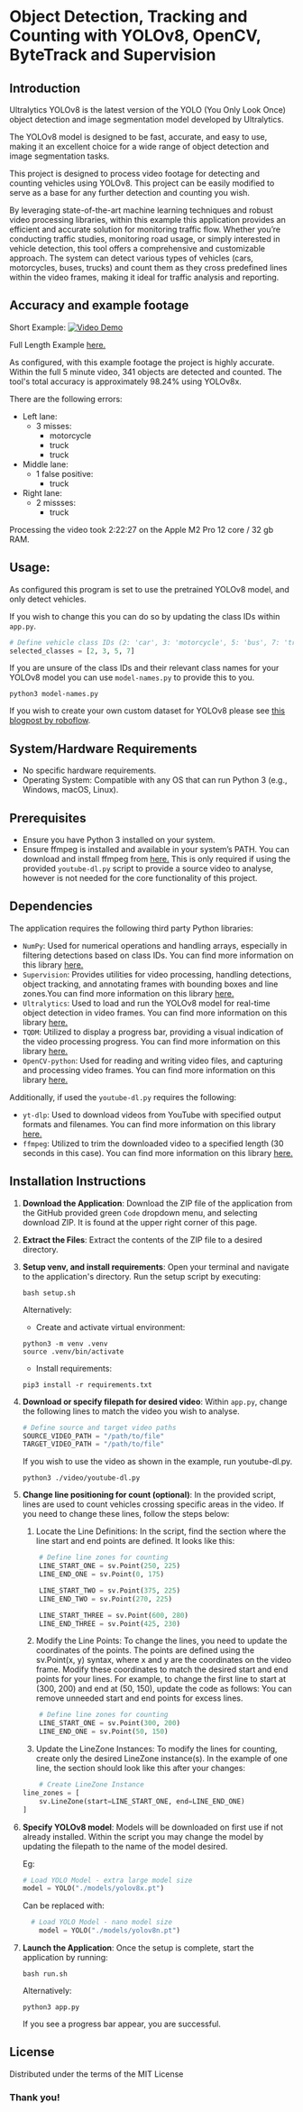 # Object Detection, Tracking and Counting with YOLOv8, OpenCV, ByteTrack and Supervision

## Introduction

Ultralytics YOLOv8 is the latest version of the YOLO (You Only Look Once) object detection and image segmentation model developed by Ultralytics. 

The YOLOv8 model is designed to be fast, accurate, and easy to use, making it an excellent choice for a wide range of object detection and image segmentation tasks. 

This project is designed to process video footage for detecting and counting vehicles using YOLOv8. This project can be easily modified to serve as a base for any further detection and counting you wish. 

By leveraging state-of-the-art machine learning techniques and robust video processing libraries, within this example this application provides an efficient and accurate solution for monitoring traffic flow. Whether you’re conducting traffic studies, monitoring road usage, or simply interested in vehicle detection, this tool offers a comprehensive and customizable approach. The system can detect various types of vehicles (cars, motorcycles, buses, trucks) and count them as they cross predefined lines within the video frames, making it ideal for traffic analysis and reporting.

## Accuracy and example footage
Short Example: 
[![Video Demo](./github/youtube.png)](https://www.youtube.com/watch?v=UT4w8ZaC9ZI "short video demo")

Full Length Example [here.](https://www.youtube.com/watch?v=XKMLWrsiHVg "Full length example")

As configured, with this example footage the project is highly accurate. Within the full 5 minute video, 341 objects are detected and counted. The tool's total accuracy is approximately 98.24% using YOLOv8x. 

There are the following errors:
- Left lane:
    - 3 misses: 
        - motorcycle
        - truck
        - truck 
- Middle lane:
    - 1 false positive:
        - truck 
- Right lane:
    - 2 missses: 
        - truck 

Processing the video took 2:22:27 on the Apple M2 Pro 12 core / 32 gb RAM. 

## Usage:
As configured this program is set to use the pretrained YOLOv8 model, and only detect vehicles. 

If you wish to change this you can do so by updating the class IDs within `app.py`.
```py
# Define vehicle class IDs (2: 'car', 3: 'motorcycle', 5: 'bus', 7: 'truck')
selected_classes = [2, 3, 5, 7]
```

If you are unsure of the class IDs and their relevant class names for your YOLOv8 model you can use `model-names.py` to provide this to you.
```
python3 model-names.py
```

If you wish to create your own custom dataset for YOLOv8 please see [this blogpost by roboflow](https://blog.roboflow.com/how-to-train-yolov8-on-a-custom-dataset/).

## System/Hardware Requirements
- No specific hardware requirements.
- Operating System: Compatible with any OS that can run Python 3 (e.g., Windows, macOS, Linux).

## Prerequisites
- Ensure you have Python 3 installed on your system.
- Ensure ffmpeg is installed and available in your system’s PATH. You can download and install ffmpeg from [here.](https://www.ffmpeg.org/) This is only required if using the provided `youtube-dl.py` script to provide a source video to analyse, however is not needed for the core functionality of this project.


## Dependencies
The application requires the following third party Python libraries:
- `NumPy`: Used for numerical operations and handling arrays, especially in filtering detections based on class IDs. You can find more information on this library [here.](https://github.com/numpy/numpy)
- `Supervision`: Provides utilities for video processing, handling detections, object tracking, and annotating frames with bounding boxes and line zones.You can find more information on this library [here.](https://github.com/roboflow/supervision)
- `Ultralytics`: Used to load and run the YOLOv8 model for real-time object detection in video frames. You can find more information on this library [here.](https://github.com/ultralytics/ultralytics/)
- `TQDM`: Utilized to display a progress bar, providing a visual indication of the video processing progress. You can find more information on this library [here.](https://github.com/tqdm/tqdm)
- `OpenCV-python`: Used for reading and writing video files, and capturing and processing video frames. You can find more information on this library [here.](https://github.com/opencv/opencv-python)

Additionally, if used the `youtube-dl.py` requires the following:
- `yt-dlp`: Used to download videos from YouTube with specified output formats and filenames. You can find more information on this library [here.](https://github.com/yt-dlp/yt-dlp)
- `ffmpeg`: Utilized to trim the downloaded video to a specified length (30 seconds in this case). You can find more information on this library [here.](https://github.com/FFmpeg/FFmpeg)

## Installation Instructions
1. **Download the Application**: 
   Download the ZIP file of the application from the GitHub provided green ```Code``` dropdown menu, and selecting download ZIP. It is found at the upper right corner of this page.

2. **Extract the Files**: 
   Extract the contents of the ZIP file to a desired directory.

3. **Setup venv, and install requirements**:
   Open your terminal and navigate to the application's directory. Run the setup script by executing:
   ```
   bash setup.sh
   ```

   Alternatively: 
   - Create and activate virtual environment:
    ```
    python3 -m venv .venv
    source .venv/bin/activate
    ```
    - Install requirements: 
    ```
    pip3 install -r requirements.txt 
    ```
4. **Download or specify filepath for desired video**:
    Within `app.py`, change the following lines to match the video you wish to analyse. 
    ```py    
    # Define source and target video paths
    SOURCE_VIDEO_PATH = "/path/to/file"
    TARGET_VIDEO_PATH = "/path/to/file"
    ```
    If you wish to use the video as shown in the example, run youtube-dl.py.
    ```
    python3 ./video/youtube-dl.py
    ```
5. **Change line positioning for count (optional)**:
In the provided script, lines are used to count vehicles crossing specific areas in the video. If you need to change these lines, follow the steps below:

	1.	Locate the Line Definitions:
        In the script, find the section where the line start and end points are defined. It looks like this:
    ```py 
        # Define line zones for counting
        LINE_START_ONE = sv.Point(250, 225)
        LINE_END_ONE = sv.Point(0, 175)

        LINE_START_TWO = sv.Point(375, 225)
        LINE_END_TWO = sv.Point(270, 225)

        LINE_START_THREE = sv.Point(600, 280)
        LINE_END_THREE = sv.Point(425, 230)
    ```
    2.	Modify the Line Points:
    To change the lines, you need to update the coordinates of the points. The points are defined using the sv.Point(x, y) syntax, where x and y are the coordinates on the video frame. Modify these coordinates to match the desired start and end points for your lines.
    For example, to change the first line to start at (300, 200) and end at (50, 150), update the code as follows:
    You can remove unneeded start and end points for excess lines.
    ```py
        # Define line zones for counting
        LINE_START_ONE = sv.Point(300, 200)
        LINE_END_ONE = sv.Point(50, 150)
    ```
    3.	Update the LineZone Instances:
    To modify the lines for counting, create only the desired LineZone instance(s). In the example of one line, the section should look like this after your changes:
    ```py
        # Create LineZone Instance
    line_zones = [
        sv.LineZone(start=LINE_START_ONE, end=LINE_END_ONE)
    ]
    ```
6. **Specify YOLOv8 model**: 
    Models will be downloaded on first use if not already installed. Within the script you may change the model by updating the filepath to the name of the model desired.
    
    Eg:
    ```py
    # Load YOLO Model - extra large model size
    model = YOLO("./models/yolov8x.pt")
    ```
    Can be replaced with:
    ```py
      # Load YOLO Model - nano model size
        model = YOLO("./models/yolov8n.pt")
    ```

7. **Launch the Application**:
Once the setup is complete, start the application by running:
    ```
    bash run.sh
    ```
    Alternatively: 
    ```
    python3 app.py
    ```
    If you see a progress bar appear, you are successful. 
    

## License
Distributed under the terms of the MIT License

### Thank you!
